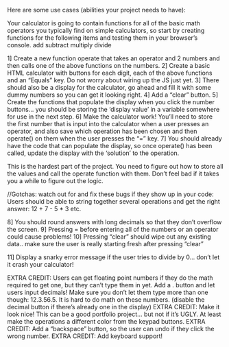 Here are some use cases (abilities your project needs to have):

Your calculator is going to contain functions for all of the basic math operators you typically find on simple calculators, so start by creating functions for the following items and testing them in your browser’s console.
add
subtract
multiply
divide


1] Create a new function operate that takes an operator and 2 numbers and then calls one of the above functions on the numbers.
2] Create a basic HTML calculator with buttons for each digit, each of the above functions and an “Equals” key.
Do not worry about wiring up the JS just yet.
3] There should also be a display for the calculator, go ahead and fill it with some dummy numbers so you can get it looking right.
4] Add a “clear” button.
5] Create the functions that populate the display when you click the number buttons… you should be storing the ‘display value’ in a variable somewhere for use in the next step.
6] Make the calculator work! You’ll need to store the first number that is input into the calculator when a user presses an operator, and also save which operation has been chosen and then operate() on them when the user presses the “=” key.
7] You should already have the code that can populate the display, so once operate() has been called, update the display with the ‘solution’ to the operation.


This is the hardest part of the project. You need to figure out how to store all the values and call the operate function with them. Don’t feel bad if it takes you a while to figure out the logic.


//Gotchas: watch out for and fix these bugs if they show up in your code:
Users should be able to string together several operations and get the right answer: 12 + 7 - 5 * 3 etc.

8] You should round answers with long decimals so that they don’t overflow the screen.
9] Pressing = before entering all of the numbers or an operator could cause problems!
10] Pressing “clear” should wipe out any existing data.. make sure the user is really starting fresh after pressing “clear”

11] Display a snarky error message if the user tries to divide by 0… don’t let it crash your calculator!

EXTRA CREDIT: Users can get floating point numbers if they do the math required to get one, but they can’t type them in yet. Add a . button and let users input decimals! Make sure you don’t let them type more than one though: 12.3.56.5. It is hard to do math on these numbers. (disable the decimal button if there’s already one in the display)
EXTRA CREDIT: Make it look nice! This can be a good portfolio project… but not if it’s UGLY. At least make the operations a different color from the keypad buttons.
EXTRA CREDIT: Add a “backspace” button, so the user can undo if they click the wrong number.
EXTRA CREDIT: Add keyboard support!